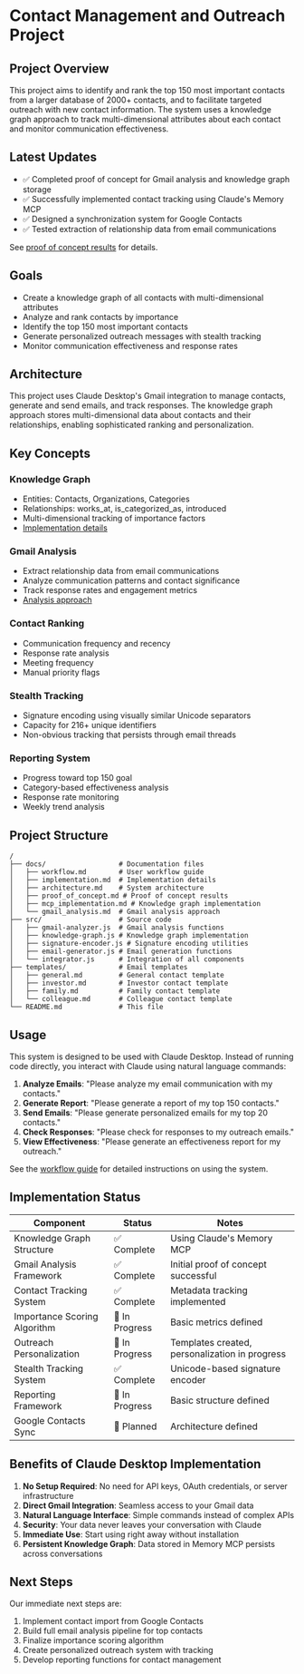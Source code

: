 # Contact Management and Outreach Project

## Project Overview
This project aims to identify and rank the top 150 most important contacts from a larger database of 2000+ contacts, and to facilitate targeted outreach with new contact information. The system uses a knowledge graph approach to track multi-dimensional attributes about each contact and monitor communication effectiveness.

## Latest Updates
- ✅ Completed proof of concept for Gmail analysis and knowledge graph storage
- ✅ Successfully implemented contact tracking using Claude's Memory MCP
- ✅ Designed a synchronization system for Google Contacts
- ✅ Tested extraction of relationship data from email communications

See [proof of concept results](docs/proof_of_concept.md) for details.

## Goals
- Create a knowledge graph of all contacts with multi-dimensional attributes
- Analyze and rank contacts by importance
- Identify the top 150 most important contacts
- Generate personalized outreach messages with stealth tracking
- Monitor communication effectiveness and response rates

## Architecture
This project uses Claude Desktop's Gmail integration to manage contacts, generate and send emails, and track responses. The knowledge graph approach stores multi-dimensional data about contacts and their relationships, enabling sophisticated ranking and personalization.

## Key Concepts

### Knowledge Graph
- Entities: Contacts, Organizations, Categories
- Relationships: works_at, is_categorized_as, introduced
- Multi-dimensional tracking of importance factors
- [Implementation details](docs/mcp_implementation.md)

### Gmail Analysis
- Extract relationship data from email communications
- Analyze communication patterns and contact significance
- Track response rates and engagement metrics
- [Analysis approach](docs/gmail_analysis.md)

### Contact Ranking
- Communication frequency and recency
- Response rate analysis
- Meeting frequency
- Manual priority flags

### Stealth Tracking
- Signature encoding using visually similar Unicode separators
- Capacity for 216+ unique identifiers
- Non-obvious tracking that persists through email threads

### Reporting System
- Progress toward top 150 goal
- Category-based effectiveness analysis
- Response rate monitoring
- Weekly trend analysis

## Project Structure
```
/
├── docs/                  # Documentation files
│   ├── workflow.md        # User workflow guide
│   ├── implementation.md  # Implementation details
│   ├── architecture.md    # System architecture
│   ├── proof_of_concept.md # Proof of concept results
│   ├── mcp_implementation.md # Knowledge graph implementation
│   └── gmail_analysis.md  # Gmail analysis approach
├── src/                   # Source code
│   ├── gmail-analyzer.js  # Gmail analysis functions
│   ├── knowledge-graph.js # Knowledge graph implementation
│   ├── signature-encoder.js # Signature encoding utilities
│   ├── email-generator.js # Email generation functions
│   └── integrator.js      # Integration of all components
├── templates/             # Email templates
│   ├── general.md         # General contact template
│   ├── investor.md        # Investor contact template
│   ├── family.md          # Family contact template
│   └── colleague.md       # Colleague contact template
└── README.md              # This file
```

## Usage

This system is designed to be used with Claude Desktop. Instead of running code directly, you interact with Claude using natural language commands:

1. **Analyze Emails**: "Please analyze my email communication with my contacts."
2. **Generate Report**: "Please generate a report of my top 150 contacts."
3. **Send Emails**: "Please generate personalized emails for my top 20 contacts."
4. **Check Responses**: "Please check for responses to my outreach emails."
5. **View Effectiveness**: "Please generate an effectiveness report for my outreach."

See the [workflow guide](docs/workflow.md) for detailed instructions on using the system.

## Implementation Status

| Component | Status | Notes |
|-----------|--------|-------|
| Knowledge Graph Structure | ✅ Complete | Using Claude's Memory MCP |
| Gmail Analysis Framework | ✅ Complete | Initial proof of concept successful |
| Contact Tracking System | ✅ Complete | Metadata tracking implemented |
| Importance Scoring Algorithm | 🚧 In Progress | Basic metrics defined |
| Outreach Personalization | 🚧 In Progress | Templates created, personalization in progress |
| Stealth Tracking System | ✅ Complete | Unicode-based signature encoder |
| Reporting Framework | 🚧 In Progress | Basic structure defined |
| Google Contacts Sync | 🔄 Planned | Architecture defined |

## Benefits of Claude Desktop Implementation

1. **No Setup Required**: No need for API keys, OAuth credentials, or server infrastructure
2. **Direct Gmail Integration**: Seamless access to your Gmail data
3. **Natural Language Interface**: Simple commands instead of complex APIs
4. **Security**: Your data never leaves your conversation with Claude
5. **Immediate Use**: Start using right away without installation
6. **Persistent Knowledge Graph**: Data stored in Memory MCP persists across conversations

## Next Steps

Our immediate next steps are:
1. Implement contact import from Google Contacts
2. Build full email analysis pipeline for top contacts
3. Finalize importance scoring algorithm
4. Create personalized outreach system with tracking
5. Develop reporting functions for contact management